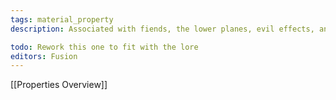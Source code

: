```yaml
---
tags: material_property
description: Associated with fiends, the lower planes, evil effects, and the warlock fiend pact.

todo: Rework this one to fit with the lore
editors: Fusion
---
```

[[Properties Overview]]